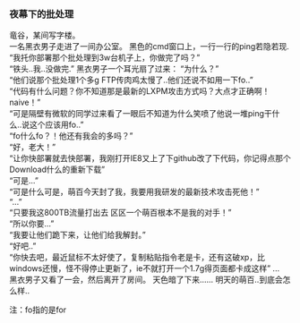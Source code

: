 ### 夜幕下的批处理

竜谷，某间写字楼。  
一名黑衣男子走进了一间办公室。
黑色的cmd窗口上，一行一行的ping若隐若现.
“我托你部署那个批处理到3w台机子上，你做完了吗？”  
“铁头..我..没做完.” 
黑衣男子一个耳光扇了过来：
“为什么？”  
“他们说那个批处理1个多g FTP传肉鸡太慢了..他们还说不如用一下fo..”  
“代码有什么问题？你不知道那是最新的LXPM攻击方式吗？大点才正确啊！naive！”  
“可是隔壁有微软的同学过来看了一眼后不知道为什么笑喷了他说一堆ping干什么..说这个应该用fo..”  
“fo什么fo？！他还有我会的多吗？”  
“好，老大！”  
“让你快部署就去快部署，我刚打开IE8又上了下github改了下代码，你记得点那个Download什么的重新下载”  
“可是...”  
“可是什么可是，萌百今天封了我，我要用我研发的最新技术攻击死他！”  
“...”  
“只要我这800TB流量打出去 区区一个萌百根本不是我的对手！”  
“所以你要...”  
“我要让他们跪下来，让他们给我解封。”  
“好吧..”  
“你快去吧，最近鼠标不太好使了，复制粘贴指令老是卡，还有这破xp，比windows还慢，怪不得停止更新了，ie不就打开一个1.7g得页面都卡成这样”
...  
黑衣男子又看了一会，然后离开了房间。
天色暗了下来......
明天的萌百..到底会怎么样..  
  
  

注：fo指的是for
